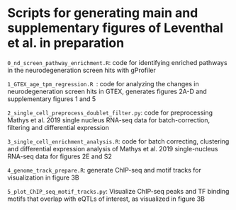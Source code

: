 # Scripts for generating main and supplementary figures of Leventhal et al. in preparation

```0_nd_screen_pathway_enrichment.R```: code for identifying enriched pathways in the neurodegeneration screen hits with gProfiler

```1_GTEX_age_tpm_regression.R ```: code for analyzing the changes in neurodegeneration screen hits in GTEX, generates figures 2A-D and supplementary figures 1 and 5

```2_single_cell_preprocess_doublet_filter.py```: code for preprocessing Mathys et al. 2019 single nucleus RNA-seq data for batch-correction, filtering and differential expression

```3_single_cell_enrichment_analysis.R```: code for batch correcting, clustering and differential expression analysis of Mathys et al. 2019 single-nucleus RNA-seq data for figures 2E and S2 

```4_genome_track_prepare.R```: generate ChIP-seq and motif tracks for visualization in figure 3B

```5_plot_ChIP_seq_motif_tracks.py```: Visualize ChIP-seq peaks and TF binding motifs that overlap with eQTLs of interest, as visualized in figure 3B 
